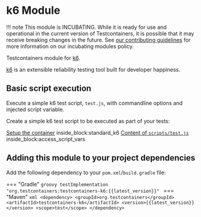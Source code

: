 # k6 Module

!!! note 
    This module is INCUBATING. 
    While it is ready for use and operational in the current version of Testcontainers, it is possible that it may receive breaking changes in the future. 
    See [our contributing guidelines](/contributing/#incubating-modules) for more information on our incubating modules policy.

Testcontainers module for [k6](https://registry.hub.docker.com/r/grafana/k6).

[k6](https://k6.io/) is an extensible reliability testing tool built for developer happiness.

## Basic script execution

Execute a simple k6 test script, `test.js`, with commandline options and injected script variable.

Create a simple k6 test script to be executed as part of your tests:

<!--codeinclude-->
[Setup the container](../../modules/k6/src/test/java/org/testcontainers/k6/K6ContainerTests.java) inside_block:standard_k6
[Content of `scripts/test.js`](../../modules/k6/src/test/resources/scripts/test.js) inside_block:access_script_vars
<!--/codeinclude-->

## Adding this module to your project dependencies

Add the following dependency to your `pom.xml`/`build.gradle` file:

=== "Gradle"
    ```groovy
    testImplementation "org.testcontainers:testcontainers-k6:{{latest_version}}"
    ```
=== "Maven"
    ```xml
    <dependency>
        <groupId>org.testcontainers</groupId>
        <artifactId>testcontainers-k6</artifactId>
        <version>{{latest_version}}</version>
        <scope>test</scope>
    </dependency>
    ```
